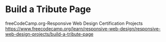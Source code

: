
# Build a Tribute Page

freeCodeCamp.org-Responsive Web Design Certification Projects
https://www.freecodecamp.org/learn/responsive-web-design/responsive-web-design-projects/build-a-tribute-page

